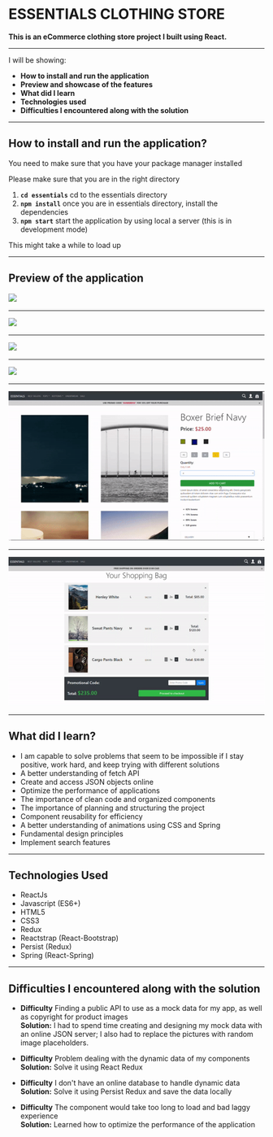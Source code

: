 # **ESSENTIALS CLOTHING STORE**
**This is an eCommerce clothing store project I built using React.**
___
I will be showing:

+ **How to install and run the application**
+ **Preview and showcase of the features**
+ **What did I learn**
+ **Technologies used**
+ **Difficulties I encountered along with the solution**

___
## How to install and run the application?

You need to make sure that you have your package manager installed

Please make sure that you are in the right directory

1. **`cd essentials`** cd to the essentials directory
2. **`npm install`** once you are in essentials directory, install the dependencies
3. **`npm start`** start the application by using local a server (this is in development mode)

This might take a while to load up
___
## Preview of the application
![](https://github.com/MatthewSusanto/resource/blob/master/videoGif/HeroSignin.gif?)
___
![](https://github.com/MatthewSusanto/resource/blob/master/videoGif/HomeFooter.gif?)
___
![](https://github.com/MatthewSusanto/resource/blob/master/videoGif/SearchCollection.gif?)
___
![](https://github.com/MatthewSusanto/resource/blob/master/videoGif/ProductDetail.gif?)
___
![](https://github.com/MatthewSusanto/resource/blob/master/videoGif/CartModal.gif?)
___
![](https://github.com/MatthewSusanto/resource/blob/master/videoGif/CartPromoCode.gif?)
___
## What did I learn?

- I am capable to solve problems that seem to be impossible if I stay positive, work hard, and keep trying with different solutions
- A better understanding of fetch API
- Create and access JSON objects online
- Optimize the performance of applications
- The importance of clean code and organized components
- The importance of planning and structuring the project
- Component reusability for efficiency
- A better understanding of animations using CSS and Spring
- Fundamental design principles
- Implement search features





___
## Technologies Used

- ReactJs
- Javascript (ES6+)
- HTML5
- CSS3
- Redux
- Reactstrap (React-Bootstrap) 
- Persist (Redux)
- Spring (React-Spring)

___
## Difficulties I encountered along with the solution

- **Difficulty** Finding a public API to use as a mock data for my app, as well as copyright for product images  <br />
**Solution:** I had to spend time creating and designing my mock data with an online JSON server; I also had to replace the pictures with random image placeholders.

- **Difficulty** Problem dealing with the dynamic data of my components  <br />
**Solution:** Solve it using React Redux

- **Difficulty** I don't have an online database to handle dynamic data  <br />
 **Solution:** Solve it using Persist Redux and save the data locally

- **Difficulty** The component would take too long to load and bad laggy experience  <br />
 **Solution:** Learned how to optimize the performance of the application


